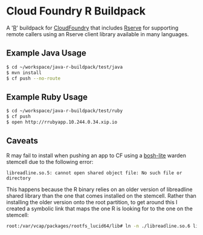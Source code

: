# Cloud Foundry R Buildpack

A '[R](http://www.r-project.org/)' buildpack for [CloudFoundry](http://cloudfoundry.org/) that includes [Rserve](https://rforge.net/Rserve/) for supporting remote callers using an Rserve client library available in many languages.

## Example Java Usage
```bash
$ cd ~/workspace/java-r-buildpack/test/java
$ mvn install
$ cf push --no-route
```

## Example Ruby Usage
```bash
$ cd ~/workspace/java-r-buildpack/test/ruby
$ cf push
$ open http://rrubyapp.10.244.0.34.xip.io
```

## Caveats
R may fail to install when pushing an app to CF using a [bosh-lite](https://github.com/cloudfoundry/bosh-lite) warden stemcell due to the following error:
```
libreadline.so.5: cannot open shared object file: No such file or directory
```

This happens because the R binary relies on an older version of libreadline shared library than the one that comes installed on the stemcell.
Rather than installing the older version onto the root partition, to get around this I created a symbolic link that maps the one R is looking for to the one on the stemcell:

```bash
root:/var/vcap/packages/rootfs_lucid64/lib# ln -n ./libreadline.so.6 libreadline.so.5
```
